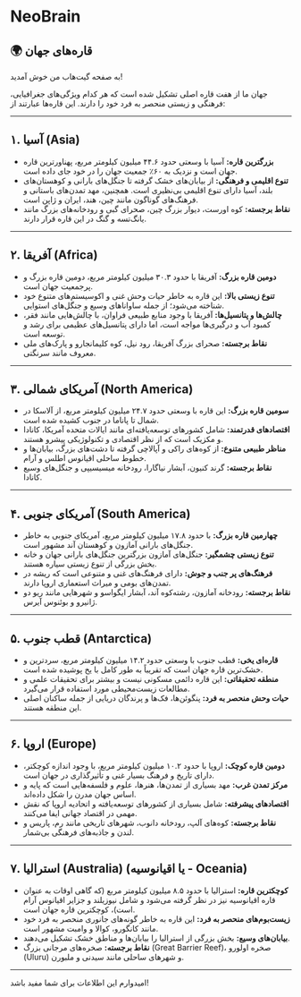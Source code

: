 # NeoBrain
## 🌍 قاره‌های جهان

به صفحه گیت‌هاب من خوش آمدید!

جهان ما از هفت قاره اصلی تشکیل شده است که هر کدام ویژگی‌های جغرافیایی، فرهنگی و زیستی منحصر به فرد خود را دارند. این قاره‌ها عبارتند از:

---

## ۱. آسیا (Asia)
* **بزرگترین قاره:** آسیا با وسعتی حدود ۴۴.۶ میلیون کیلومتر مربع، پهناورترین قاره جهان است و نزدیک به ۶۰٪ جمعیت جهان را در خود جای داده است.
* **تنوع اقلیمی و فرهنگی:** از بیابان‌های خشک گرفته تا جنگل‌های بارانی و کوهستان‌های بلند، آسیا دارای تنوع اقلیمی بی‌نظیری است. همچنین، مهد تمدن‌های باستانی و فرهنگ‌های گوناگون مانند چین، هند، ایران و ژاپن است.
* **نقاط برجسته:** کوه اورست، دیوار بزرگ چین، صحرای گبی و رودخانه‌های بزرگ مانند یانگ‌تسه و گنگ در این قاره قرار دارند.

---

## ۲. آفریقا (Africa)
* **دومین قاره بزرگ:** آفریقا با حدود ۳۰.۳ میلیون کیلومتر مربع، دومین قاره بزرگ و پرجمعیت جهان است.
* **تنوع زیستی بالا:** این قاره به خاطر حیات وحش غنی و اکوسیستم‌های متنوع خود شناخته می‌شود؛ از جمله ساواناهای وسیع و جنگل‌های استوایی.
* **چالش‌ها و پتانسیل‌ها:** آفریقا با وجود منابع طبیعی فراوان، با چالش‌هایی مانند فقر، کمبود آب و درگیری‌ها مواجه است، اما دارای پتانسیل‌های عظیمی برای رشد و توسعه است.
* **نقاط برجسته:** صحرای بزرگ آفریقا، رود نیل، کوه کلیمانجارو و پارک‌های ملی معروف مانند سرنگتی.

---

## ۳. آمریکای شمالی (North America)
* **سومین قاره بزرگ:** این قاره با وسعتی حدود ۲۴.۷ میلیون کیلومتر مربع، از آلاسکا در شمال تا پاناما در جنوب کشیده شده است.
* **اقتصادهای قدرتمند:** شامل کشورهای توسعه‌یافته‌ای مانند ایالات متحده آمریکا، کانادا و مکزیک است که از نظر اقتصادی و تکنولوژیکی پیشرو هستند.
* **مناظر طبیعی متنوع:** از کوه‌های راکی و آپالاچی گرفته تا دشت‌های بزرگ، بیابان‌ها و خطوط ساحلی اقیانوس اطلس و آرام.
* **نقاط برجسته:** گرند کنیون، آبشار نیاگارا، رودخانه میسیسیپی و جنگل‌های وسیع کانادا.

---

## ۴. آمریکای جنوبی (South America)
* **چهارمین قاره بزرگ:** با حدود ۱۷.۸ میلیون کیلومتر مربع، آمریکای جنوبی به خاطر جنگل‌های بارانی آمازون و کوهستان آند مشهور است.
* **تنوع زیستی چشمگیر:** جنگل‌های آمازون بزرگترین جنگل‌های بارانی جهان و خانه بخش بزرگی از تنوع زیستی سیاره هستند.
* **فرهنگ‌های پر جنب و جوش:** دارای فرهنگ‌های غنی و متنوعی است که ریشه در تمدن‌های بومی و میراث استعماری اروپا دارند.
* **نقاط برجسته:** رودخانه آمازون، رشته‌کوه آند، آبشار ایگواسو و شهرهایی مانند ریو دو ژانیرو و بوئنوس آیرس.

---

## ۵. قطب جنوب (Antarctica)
* **قاره‌ای یخی:** قطب جنوب با وسعتی حدود ۱۴.۲ میلیون کیلومتر مربع، سردترین و خشک‌ترین قاره جهان است که تقریباً به طور کامل با یخ پوشیده شده است.
* **منطقه تحقیقاتی:** این قاره دائمی مسکونی نیست و بیشتر برای تحقیقات علمی و مطالعات زیست‌محیطی مورد استفاده قرار می‌گیرد.
* **حیات وحش منحصر به فرد:** پنگوئن‌ها، فک‌ها و پرندگان دریایی از جمله ساکنان اصلی این منطقه هستند.

---

## ۶. اروپا (Europe)
* **دومین قاره کوچک:** اروپا با حدود ۱۰.۲ میلیون کیلومتر مربع، با وجود اندازه کوچکتر، دارای تاریخ و فرهنگ بسیار غنی و تأثیرگذاری در جهان است.
* **مرکز تمدن غرب:** مهد بسیاری از تمدن‌ها، هنرها، علوم و فلسفه‌هایی است که پایه و اساس جهان مدرن را شکل داده‌اند.
* **اقتصادهای پیشرفته:** شامل بسیاری از کشورهای توسعه‌یافته و اتحادیه اروپا که نقش مهمی در اقتصاد جهانی ایفا می‌کنند.
* **نقاط برجسته:** کوه‌های آلپ، رودخانه دانوب، شهر‌های تاریخی مانند رم، پاریس و لندن و جاذبه‌های فرهنگی بی‌شمار.

---

## ۷. استرالیا (Australia) (یا اقیانوسیه - Oceania)
* **کوچکترین قاره:** استرالیا با حدود ۸.۵ میلیون کیلومتر مربع (که گاهی اوقات به عنوان قاره اقیانوسیه نیز در نظر گرفته می‌شود و شامل نیوزیلند و جزایر اقیانوس آرام است)، کوچکترین قاره جهان است.
* **زیست‌بوم‌های منحصر به فرد:** این قاره به خاطر گونه‌های جانوری منحصر به فرد خود مانند کانگورو، کوالا و وامبت مشهور است.
* **بیابان‌های وسیع:** بخش بزرگی از استرالیا را بیابان‌ها و مناطق خشک تشکیل می‌دهند.
* **نقاط برجسته:** صخره‌های مرجانی بزرگ (Great Barrier Reef)، صخره اولورو (Uluru) و شهرهای ساحلی مانند سیدنی و ملبورن.

---

امیدوارم این اطلاعات برای شما مفید باشد!
